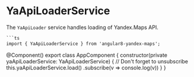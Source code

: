 # YaApiLoaderService


The `YaApiLoader` service handles loading of Yandex.Maps API.

```html
```ts
import { YaApiLoaderService } from 'angular8-yandex-maps';
```
@Component()
export class AppComponent {
  constructor(private yaApiLoaderService: YaApiLoaderService) {
    // Don't forget to unsubscribe
    this.yaApiLoaderService.load()
      .subscribe(v => console.log(v))
  }
}
```
